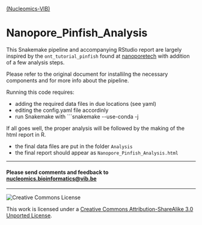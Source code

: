 [(Nucleomics-VIB)](https://github.com/Nucleomics-VIB)

Nanopore_Pinfish_Analysis
==========

This Snakemake pipeline and accompanying RStudio report are largely inspired by the ```ont_tutorial_pinfish``` found at [nanoporetech](https://github.com/nanoporetech/ont_tutorial_pinfish) with addition of a few analysis steps.

Please refer to the original document for installilng the necessary components and for more info about the pipeline.

Running this code requires:

* adding the required data files in due locations (see yaml)
* editing the config.yaml file accordinly
* run Snakemake with ```snakemake --use-conda -j <thread number>

If all goes well, the proper analysis will be followed by the making of the html report in R.

* the final data files are put in the folder ```Analysis```
* the final report should appear as ```Nanopore_Pinfish_Analysis.html```

<hr>

<h4>Please send comments and feedback to <a href="mailto:nucleomics.bioinformatics@vib.be">nucleomics.bioinformatics@vib.be</a></h4>

<hr>

![Creative Commons License](http://i.creativecommons.org/l/by-sa/3.0/88x31.png?raw=true)

This work is licensed under a [Creative Commons Attribution-ShareAlike 3.0 Unported License](http://creativecommons.org/licenses/by-sa/3.0/).
